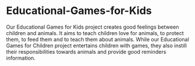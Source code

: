 # Educational-Games-for-Kids
Our Educational Games for Kids project creates good feelings between children and animals.
It aims to teach children love for animals, to protect them, to feed them and to teach them about animals. 
While our Educational Games for Children project entertains children with games, they also instill their responsibilities towards animals and provide good reminders information.
